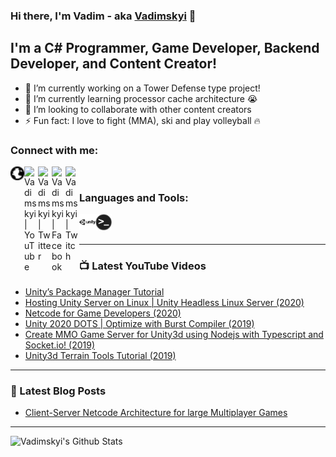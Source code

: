 ### Hi there, I'm Vadim - aka [Vadimskyi][website] 👋

## I'm a C# Programmer, Game Developer, Backend Developer, and Content Creator!
- 🔭 I’m currently working on a Tower Defense type project!
- 🌱 I’m currently learning processor cache architecture 😭
- 👯 I’m looking to collaborate with other content creators
- ⚡ Fun fact: I love to fight (MMA), ski and play volleyball 🔥

### Connect with me:

[<img align="left" alt="Vadimskyi.com" width="22px" src="https://raw.githubusercontent.com/iconic/open-iconic/master/svg/globe.svg" />][website]
[<img align="left" alt="Vadimskyi | YouTube" width="22px" src="https://cdn.jsdelivr.net/npm/simple-icons@v3/icons/youtube.svg" />][youtube]
[<img align="left" alt="Vadimskyi | Twitter" width="22px" src="https://cdn.jsdelivr.net/npm/simple-icons@v3/icons/twitter.svg" />][twitter]
[<img align="left" alt="Vadimskyi | Facebook" width="22px" src="https://cdn.jsdelivr.net/npm/simple-icons@v3/icons/facebook.svg" />][facebook]
[<img align="left" alt="Vadimskyi | Twitch" width="22px" src="https://cdn.jsdelivr.net/npm/simple-icons@v3/icons/twitch.svg" />][twitch]

<br />

### Languages and Tools:

[<img align="left" alt="Unity3d" width="26px" src="https://raw.githubusercontent.com/github/explore/80688e429a7d4ef2fca1e82350fe8e3517d3494d/topics/unity/unity.png" />][unityplaylist]
[<img align="left" alt="Netcode" width="26px" src="https://raw.githubusercontent.com/github/explore/80688e429a7d4ef2fca1e82350fe8e3517d3494d/topics/terminal/terminal.png" />][netcodeplaylist]

<br />
<br />

---

### 📺 Latest YouTube Videos
<!-- YOUTUBE:START -->
- [Unity’s Package Manager Tutorial](https://www.youtube.com/watch?v=hToMmZB9UWI)
- [Hosting Unity Server on Linux | Unity Headless Linux Server (2020)](https://www.youtube.com/watch?v=XsUIf1tK07I)
- [Netcode for Game Developers (2020)](https://www.youtube.com/watch?v=6WmK9qa2KIg)
- [Unity 2020 DOTS | Optimize with Burst Compiler (2019)](https://www.youtube.com/watch?v=hNvtFSlxut8)
- [Create MMO Game Server for Unity3d using Nodejs with Typescript and Socket.io! (2019)](https://www.youtube.com/watch?v=3aFrjQawFXE)
- [Unity3d Terrain Tools Tutorial (2019)](https://www.youtube.com/watch?v=NTFU01BGtdk)
<!-- YOUTUBE:END -->

---

### 📕 Latest Blog Posts
<!-- BLOG-POST-LIST:START -->
- [Client-Server Netcode Architecture for large Multiplayer Games](https://www.vadimskyi.com/client-server-netcode-architecture-for-large-multiplayer-games/)
<!-- BLOG-POST-LIST:END -->

---

<img align="left" alt="Vadimskyi's Github Stats" src="https://github-readme-stats.codestackr.vercel.app/api?username=Vadimskyi&show_icons=true&hide_border=true" />

[website]: https://www.vadimskyi.com/
[twitter]: https://twitter.com/vadimskyi
[youtube]: https://www.youtube.com/channel/UCwsZ9qy5cBydwnDltMHY7zg
[facebook]: https://www.facebook.com/gd.vadimskyi
[twitch]: https://www.twitch.tv/vadimskyi
[unityplaylist]: https://www.youtube.com/playlist?list=PLi4_mpDaY6XG7_hd8ZYw6jCJq0xXI2djo
[netcodeplaylist]: https://www.youtube.com/playlist?list=PLi4_mpDaY6XG3eKe8DwxjIbAIlY3SC5cZ
